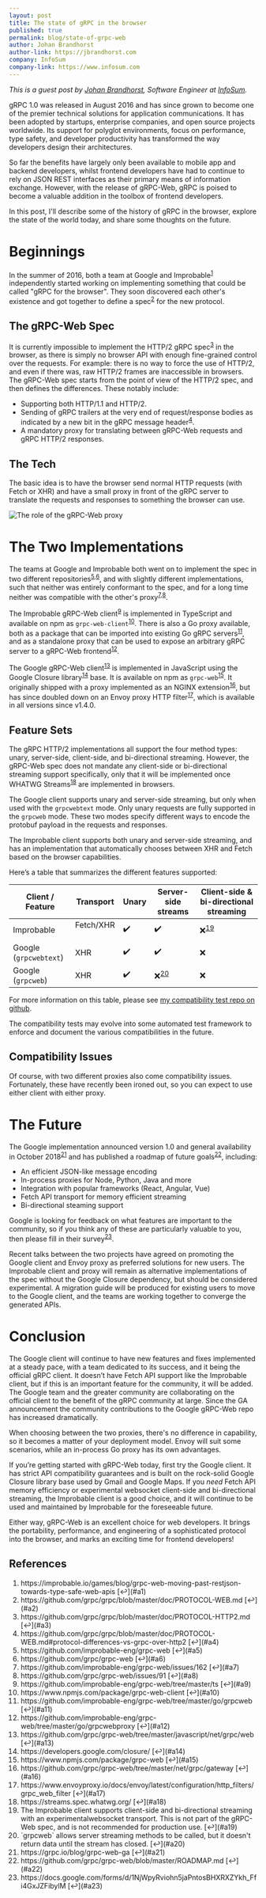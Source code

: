 ```yaml
---
layout: post
title: The state of gRPC in the browser
published: true
permalink: blog/state-of-grpc-web
author: Johan Brandhorst
author-link: https://jbrandhorst.com
company: InfoSum
company-link: https://www.infosum.com
---
```


_This is a guest post by_
_[Johan Brandhorst](https://jbrandhorst.com), Software Engineer at_
_[InfoSum](https://www.infosum.com)._

gRPC 1.0 was released in August 2016 and has since grown to become one of the
premier technical solutions for application communications. It has been adopted
by startups, enterprise companies, and open source projects worldwide.
Its support for polyglot environments, focus on performance, type safety, and
developer productivity has transformed the way developers design their
architectures.

So far the benefits have largely only been available to mobile
app and backend developers, whilst frontend developers have had to continue to
rely on JSON REST interfaces as their primary means of information exchange.
However, with the release of gRPC-Web, gRPC is poised to become a valuable
addition in the toolbox of frontend developers.

In this post, I'll describe some of the history of gRPC in the browser, explore
the state of the world today, and share some thoughts on the future.

# Beginnings

In the summer of 2016, both a team at Google and
Improbable<sup id="a1">[1](#f1)</sup> independently started working on
implementing something that could be called "gRPC for the browser". They soon
discovered each other's existence and got together to define a
spec<sup id="a2">[2](#f2)</sup> for the new protocol.

## The gRPC-Web Spec

It is currently impossible to implement the HTTP/2 gRPC
spec<sup id="a3">[3](#f3)</sup> in the browser, as there is simply no browser
API with enough fine-grained control over the requests. For example: there is
no way to force the use of HTTP/2, and even if there was, raw HTTP/2 frames are
inaccessible in browsers. The gRPC-Web spec starts from the point of view of the
HTTP/2 spec, and then defines the differences. These notably include:

- Supporting both HTTP/1.1 and HTTP/2.
- Sending of gRPC trailers at the very end of request/response bodies as
  indicated by a new bit in the gRPC message header<sup id="a4">[4](#f4)</sup>.
- A mandatory proxy for translating between gRPC-Web requests and gRPC HTTP/2
  responses.

## The Tech

The basic idea is to have the browser send normal HTTP requests (with Fetch or
XHR) and have a small proxy in front of the gRPC server to translate the
requests and responses to something the browser can use.

<p><img src="https://grpc.io/img/grpc-web-proxy.png"
  alt="The role of the gRPC-Web proxy" style="max-width: 800px" /></p>

# The Two Implementations

The teams at Google and Improbable both went on to implement the spec in two
different repositories<sup id="a5">[5](#f5),</sup><sup id="a6">[6](#f6)</sup>,
and with slightly different implementations, such that neither was entirely
conformant to the spec, and for a long time neither was compatible with the
other's proxy<sup id="a7">[7](#f7),</sup><sup id="a8">[8](#f8)</sup>.

The Improbable gRPC-Web client<sup id="a9">[9](#f9)</sup> is implemented in
TypeScript and available on npm as `grpc-web-client`<sup id="a10">[10](#f10)</sup>.
There is also a Go proxy available, both as a package that can be imported into
existing Go gRPC servers<sup id="a11">[11](#f11)</sup>, and as a standalone
proxy that can be used to expose an arbitrary gRPC server to a gRPC-Web
frontend<sup id="a12">[12](#f12)</sup>.

The Google gRPC-Web client<sup id="a13">[13](#f13)</sup> is implemented in
JavaScript using the Google Closure library<sup id="a14">[14](#f14)</sup> base.
It is available on npm as `grpc-web`<sup id="a15">[15](#f15)</sup>. It originally
shipped with a proxy implemented as an NGINX
extension<sup id="a16">[16](#f16)</sup>, but has since doubled down on an Envoy
proxy HTTP filter<sup id="a17">[17](#f17)</sup>, which is available in all
versions since v1.4.0.

## Feature Sets

The gRPC HTTP/2 implementations all support the four method types: unary,
server-side, client-side, and bi-directional streaming. However, the gRPC-Web
spec does not mandate any client-side or bi-directional streaming support
specifically, only that it will be implemented once WHATWG
Streams<sup id="a18">[18](#f18)</sup> are implemented in browsers.

The Google client supports unary and server-side streaming, but only when used
with the `grpcwebtext` mode. Only unary requests are fully supported in the
`grpcweb` mode. These two modes specify different ways to encode the protobuf
payload in the requests and responses.

The Improbable client supports both unary and server-side streaming, and has an
implementation that automatically chooses between XHR and Fetch based on the
browser capabilities.

Here’s a table that summarizes the different features supported:

| Client / Feature       | Transport    | Unary | Server-side streams              | Client-side & bi-directional streaming |
| ---------------------- | ------------ | ----- | -------------------------------- | -------------------------------------- |
| Improbable             | Fetc️h/XHR ️ | ✔️    | ✔️                               | ❌<sup id="a19">[19](#f19)</sup>       |
| Google (`grpcwebtext`) | XHR ️        | ✔️    | ✔️                               | ❌                                     |
| Google (`grpcweb`)     | XHR ️        | ✔️    | ❌<sup id="a20">[20](#f20)</sup> | ❌                                     |

For more information on this table, please see
[my compatibility test repo on github](https://github.com/johanbrandhorst/grpc-web-compatibility-test).

The compatibility tests may evolve into some automated test framework to enforce
and document the various compatibilities in the future.

## Compatibility Issues

Of course, with two different proxies also come compatibility issues.
Fortunately, these have recently been ironed out, so you can expect to use
either client with either proxy.

# The Future

The Google implementation announced version 1.0 and general availability in
October 2018<sup id="a21">[21](#f21)</sup> and has published a roadmap of future
goals<sup id="a22">[22](#f22)</sup>, including:

- An efficient JSON-like message encoding
- In-process proxies for Node, Python, Java and more
- Integration with popular frameworks (React, Angular, Vue)
- Fetch API transport for memory efficient streaming
- Bi-directional steaming support

Google is looking for feedback on what features are important to the community,
so if you think any of these are particularly valuable to you, then please fill
in their survey<sup id="a23">[23](#f23)</sup>.

Recent talks between the two projects have agreed on promoting the Google client
and Envoy proxy as preferred solutions for new users. The Improbable client and
proxy will remain as alternative implementations of the spec without the
Google Closure dependency, but should be considered experimental. A migration
guide will be produced for existing users to move to the Google client, and the
teams are working together to converge the generated APIs.

# Conclusion

The Google client will continue to have new features and fixes implemented at a
steady pace, with a team dedicated to its success, and it being the official
gRPC client. It doesn’t have Fetch API support like the Improbable client, but
if this is an important feature for the community, it will be added. The Google
team and the greater community are collaborating on the official client to the
benefit of the gRPC community at large. Since the GA announcement the community
contributions to the Google gRPC-Web repo has increased dramatically.

When choosing between the two proxies, there's no difference in capability, so
it becomes a matter of your deployment model. Envoy will suit some
scenarios, while an in-process Go proxy has its own advantages.

If you’re getting started with gRPC-Web today, first try the Google client. It
has strict API compatibility guarantees and is built on the rock-solid Google
Closure library base used by Gmail and Google Maps. If you _need_ Fetch API
memory efficiency or experimental websocket client-side and bi-directional
streaming, the Improbable client is a good choice, and it will continue to be
used and maintained by Improbable for the foreseeable future.

Either way, gRPC-Web is an excellent choice for web developers. It brings the
portability, performance, and engineering of a sophisticated protocol into the
browser, and marks an exciting time for frontend developers!

## References

1. <div id="f1"></div> https://improbable.io/games/blog/grpc-web-moving-past-restjson-towards-type-safe-web-apis [↩](#a1)
2. <div id="f2"></div> https://github.com/grpc/grpc/blob/master/doc/PROTOCOL-WEB.md [↩](#a2)
3. <div id="f3"></div> https://github.com/grpc/grpc/blob/master/doc/PROTOCOL-HTTP2.md [↩](#a3)
4. <div id="f4"></div> https://github.com/grpc/grpc/blob/master/doc/PROTOCOL-WEB.md#protocol-differences-vs-grpc-over-http2 [↩](#a4)
5. <div id="f5"></div> https://github.com/improbable-eng/grpc-web [↩](#a5)
6. <div id="f6"></div> https://github.com/grpc/grpc-web [↩](#a6)
7. <div id="f7"></div> https://github.com/improbable-eng/grpc-web/issues/162 [↩](#a7)
8. <div id="f8"></div> https://github.com/grpc/grpc-web/issues/91 [↩](#a8)
9. <div id="f9"></div> https://github.com/improbable-eng/grpc-web/tree/master/ts [↩](#a9)
10. <div id="f10"></div> https://www.npmjs.com/package/grpc-web-client [↩](#a10)
11. <div id="f11"></div> https://github.com/improbable-eng/grpc-web/tree/master/go/grpcweb [↩](#a11)
12. <div id="f12"></div> https://github.com/improbable-eng/grpc-web/tree/master/go/grpcwebproxy [↩](#a12)
13. <div id="f13"></div> https://github.com/grpc/grpc-web/tree/master/javascript/net/grpc/web [↩](#a13)
14. <div id="f14"></div> https://developers.google.com/closure/ [↩](#a14)
15. <div id="f15"></div> https://www.npmjs.com/package/grpc-web [↩](#a15)
16. <div id="f16"></div> https://github.com/grpc/grpc-web/tree/master/net/grpc/gateway [↩](#a16)
17. <div id="f17"></div> https://www.envoyproxy.io/docs/envoy/latest/configuration/http_filters/grpc_web_filter [↩](#a17)
18. <div id="f18"></div> https://streams.spec.whatwg.org/ [↩](#a18)
19. <div id="f19"></div>The Improbable client supports client-side and
    bi-directional streaming with an experimentalwebsocket transport. This is not
    part of the gRPC-Web spec, and is not recommended for production use. [↩](#a19)
20. <div id="f20"></div>`grpcweb` allows server streaming methods to be called, but
    it doesn't return data until the stream has closed. [↩](#a20)
21. <div id="f21"></div> https://grpc.io/blog/grpc-web-ga [↩](#a21)
22. <div id="f22"></div> https://github.com/grpc/grpc-web/blob/master/ROADMAP.md [↩](#a22)
23. <div id="f23"></div> https://docs.google.com/forms/d/1NjWpyRviohn5jaPntosBHXRXZYkh_Ffi4GxJZFibylM [↩](#a23)
